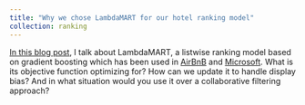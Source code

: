 ```yaml
---
title: "Why we chose LambdaMART for our hotel ranking model"
collection: ranking
---
```


[In this blog post](https://medium.com/rocket-travel/why-we-chose-lambdamart-for-our-hotel-ranking-model-45f84e22cec), I talk about LambdaMART, a listwise ranking model based on gradient boosting which has been used in [AirBnB](https://arxiv.org/pdf/1810.09591.pdf) and [Microsoft](https://www.microsoft.com/en-us/research/publication/from-ranknet-to-lambdarank-to-lambdamart-an-overview/). What is its objective function optimizing for? How can we update it to handle display bias? And in what situation would you use it over a collaborative filtering approach?